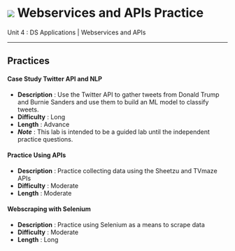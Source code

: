# ![](https://ga-dash.s3.amazonaws.com/production/assets/logo-9f88ae6c9c3871690e33280fcf557f33.png) Webservices and APIs Practice

Unit 4 : DS Applications | Webservices and APIs

---

## Practices


#### Case Study Twitter API and NLP
  - **Description** : Use the Twitter API to gather tweets from Donald Trump and Burnie Sanders and use them to build an ML model to classify tweets.
  - **Difficulty** : Long
  - **Length** : Advance
  - _**Note**_ : This lab is intended to be a guided lab until the independent practice questions.
  
#### Practice Using APIs
  - **Description** : Practice collecting data using the Sheetzu and TVmaze APIs
  - **Difficulty** : Moderate
  - **Length** : Moderate

#### Webscraping with Selenium
  - **Description** : Practice using Selenium as a means to scrape data
  - **Difficulty** : Moderate
  - **Length** : Long
